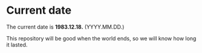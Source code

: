 # Current date

The current date is **1983.12.18.** (YYYY.MM.DD.)

This repository will be good when the world ends, so we will know how long it lasted.